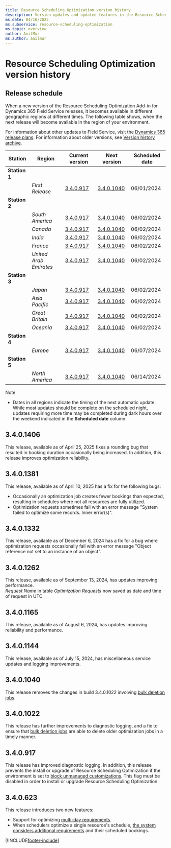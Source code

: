 ```yaml
---
title: Resource Scheduling Optimization version history
description: Version updates and updated features in the Resource Scheduling Optimization Add-in for Dynamics 365 Field Service.
ms.date: 04/10/2025
ms.subservice: resource-scheduling-optimization
ms.topic: overview
author: AnilMur
ms.author: anilmur
---
```


# Resource Scheduling Optimization version history

## Release schedule

When a new version of the Resource Scheduling Optimization Add-in for Dynamics 365 Field Service releases, it becomes available in different geographic regions at different times. The following table shows, when the next release will become available in the region of your environment.

For information about other updates to Field Service, visit the [Dynamics 365 release plans](/dynamics365/release-plans/).
For information about older versions, see [Version history archive](version-history-archive.md#resource-scheduling-optimization-add-in).

|Station | Region | Current version | Next version |  Scheduled date
|------| -------|-------|-----|------|
|**Station 1** | | |  | |
| | *First Release* | [3.4.0.917](/dynamics365/field-service/field-service-version-history-resource-scheduling-optimization#340917) | [3.4.0.1040](/dynamics365/field-service/field-service-version-history-resource-scheduling-optimization#3401040) | 06/01/2024
|**Station 2** | | |  | |
| | *South America* | [3.4.0.917](/dynamics365/field-service/field-service-version-history-resource-scheduling-optimization#340917) | [3.4.0.1040](/dynamics365/field-service/field-service-version-history-resource-scheduling-optimization#3401040) | 06/02/2024
| | *Canada* | [3.4.0.917](/dynamics365/field-service/field-service-version-history-resource-scheduling-optimization#340917)  | [3.4.0.1040](/dynamics365/field-service/field-service-version-history-resource-scheduling-optimization#3401040) | 06/02/2024
| | *India* | [3.4.0.917](/dynamics365/field-service/field-service-version-history-resource-scheduling-optimization#340917) | [3.4.0.1040](/dynamics365/field-service/field-service-version-history-resource-scheduling-optimization#3401040) | 06/02/2024
| | *France* | [3.4.0.917](/dynamics365/field-service/field-service-version-history-resource-scheduling-optimization#340917) | [3.4.0.1040](/dynamics365/field-service/field-service-version-history-resource-scheduling-optimization#3401040) | 06/02/2024
| | *United Arab Emirates* | [3.4.0.917](/dynamics365/field-service/field-service-version-history-resource-scheduling-optimization#340917) | [3.4.0.1040](/dynamics365/field-service/field-service-version-history-resource-scheduling-optimization#3401040) | 06/02/2024
|**Station 3** | |  |  | |
| | *Japan* |  [3.4.0.917](/dynamics365/field-service/field-service-version-history-resource-scheduling-optimization#340917)| [3.4.0.1040](/dynamics365/field-service/field-service-version-history-resource-scheduling-optimization#3401040) | 06/02/2024
| | *Asia Pacific* | [3.4.0.917](/dynamics365/field-service/field-service-version-history-resource-scheduling-optimization#340917) | [3.4.0.1040](/dynamics365/field-service/field-service-version-history-resource-scheduling-optimization#3401040) | 06/02/2024
| | *Great Britain* |[3.4.0.917](/dynamics365/field-service/field-service-version-history-resource-scheduling-optimization#340917) | [3.4.0.1040](/dynamics365/field-service/field-service-version-history-resource-scheduling-optimization#3401040) | 06/02/2024
| | *Oceania* | [3.4.0.917](/dynamics365/field-service/field-service-version-history-resource-scheduling-optimization#340917) | [3.4.0.1040](/dynamics365/field-service/field-service-version-history-resource-scheduling-optimization#3401040) | 06/02/2024
|**Station 4** | |  |  | |
| | *Europe* | [3.4.0.917](/dynamics365/field-service/field-service-version-history-resource-scheduling-optimization#340917) | [3.4.0.1040](/dynamics365/field-service/field-service-version-history-resource-scheduling-optimization#3401040) | 06/07/2024
|**Station 5** | |  |  | |
| | *North America* | [3.4.0.917](/dynamics365/field-service/field-service-version-history-resource-scheduling-optimization#340917) | [3.4.0.1040](/dynamics365/field-service/field-service-version-history-resource-scheduling-optimization#3401040) | 06/14/2024

>[!NOTE]
>
> - Dates in all regions indicate the timing of the next automatic update. While most updates should be complete on the scheduled night, updates requiring more time may be completed during dark hours over the weekend indicated in the **Scheduled date** column.

## 3.4.0.1406

This release, available as of April 25, 2025 fixes a rounding bug that resulted in booking duration occasionally being increased. In addition, this release improves optimization reliability.

## 3.4.0.1381

This release, available as of April 10, 2025 has a fix for the following bugs:
- Occasionally an optimization job creates fewer bookings than expected, resulting in schedules where not all resources are fully utilized.
- Optimization requests sometimes fail with an error message "System failed to optimize some records. Inner error(s)".

## 3.4.0.1332

This release, available as of December 6, 2024 has a fix for a bug where optimization requests occasionally fail with an error message "Object reference not set to an instance of an object".

## 3.4.0.1262

This release, available as of September 13, 2024, has updates improving performance.  
_Request Name_ in table _Optimization Requests_ now saved as date and time of request in UTC

## 3.4.0.1165

This release, available as of August 6, 2024, has updates improving reliability and performance.

## 3.4.0.1144

This release, available as of July 15, 2024, has miscellaneous service updates and logging improvements.

## 3.4.0.1040

This release removes the changes in build 3.4.0.1022 involving [bulk deletion jobs](rso-administration.md#bulk-deletion-jobs).

## 3.4.0.1022

This release has further improvements to diagnostic logging, and a fix to ensure that [bulk deletion jobs](rso-administration.md#bulk-deletion-jobs) are able to delete older optimization jobs in a timely manner.

## 3.4.0.917

This release has improved diagnostic logging. In addition, this release prevents the install or upgrade of Resource Scheduling Optimization if the environment is set to [block unmanaged customizations](/power-platform/alm/block-unmanaged-customizations). This flag must be disabled in order to install or upgrade Resource Scheduling Optimization.

## 3.4.0.623

This release introduces two new features:

- Support for optimizing [multi-day requirements](rso-multi-day.md).
- When schedulers optimize a single resource's schedule, [the system considers additional requirements](rso-single-resource-optimization.md) and their scheduled bookings.



[!INCLUDE[footer-include](../includes/footer-banner.md)]
